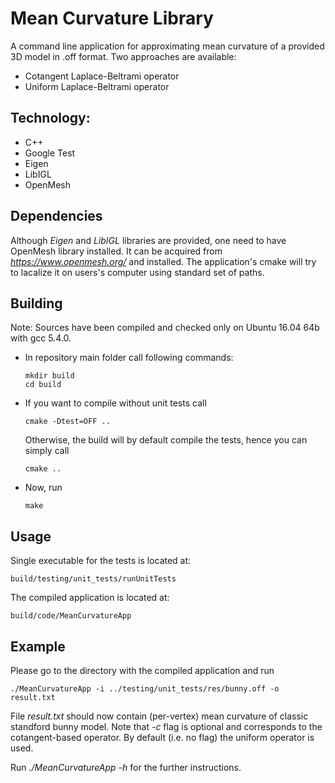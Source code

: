 # Mean Curvature Library

A command line application for approximating mean curvature of a provided 3D 
model in .off format. Two approaches are available:
- Cotangent Laplace-Beltrami operator
- Uniform Laplace-Beltrami operator

## Technology:
- C++
- Google Test
- Eigen
- LibIGL
- OpenMesh

## Dependencies<a name="dependencies"></a>
Although *Eigen* and *LibIGL* libraries are provided, one need to have OpenMesh 
library installed. It can be acquired from *https://www.openmesh.org/* and installed.
The application's cmake will try to lacalize it on users's computer using
standard set of paths. 


## Building<a name="build"></a>
Note: Sources have been compiled and checked only on Ubuntu 16.04 64b with gcc 5.4.0.

- In repository main folder call following commands:

    ```
   mkdir build
   cd build
    ```
- If you want to compile without unit tests call
     ```
   cmake -Dtest=OFF ..
    ```
   Otherwise, the build will by default compile the tests, hence you can simply call
     ```
   cmake ..
    ```
- Now, run  
   ```
   make
    ```

## Usage
Single executable for the tests is located at:
```
build/testing/unit_tests/runUnitTests
```
The compiled application is located at:
```
build/code/MeanCurvatureApp
```
## Example
Please go to the directory with the compiled application and run 
```
./MeanCurvatureApp -i ../testing/unit_tests/res/bunny.off -o result.txt
```
File *result.txt* should now contain (per-vertex) mean curvature of classic 
standford bunny model. Note that *-c* flag is optional and corresponds to 
the cotangent-based operator. By default (i.e. no flag) the uniform 
operator is used.

Run *./MeanCurvatureApp -h* for the further instructions. 